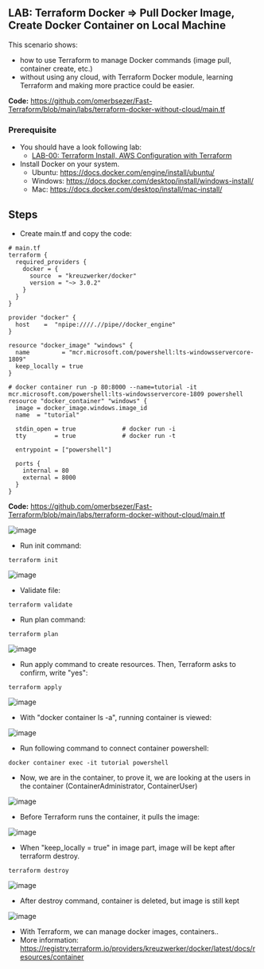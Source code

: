 ## LAB: Terraform Docker => Pull Docker Image, Create Docker Container on Local Machine

This scenario shows:
- how to use Terraform to manage Docker commands (image pull, container create, etc.)
- without using any cloud, with Terraform Docker module, learning Terraform and making more practice could be easier.


**Code:** https://github.com/omerbsezer/Fast-Terraform/blob/main/labs/terraform-docker-without-cloud/main.tf

### Prerequisite

- You should have a look following lab: 
  - [LAB-00: Terraform Install, AWS Configuration with Terraform](https://github.com/omerbsezer/Fast-Terraform/blob/main/LAB00-Terraform-Install-AWS-Configuration.md)
- Install Docker on your system.
  - Ubuntu: https://docs.docker.com/engine/install/ubuntu/
  - Windows: https://docs.docker.com/desktop/install/windows-install/
  - Mac: https://docs.docker.com/desktop/install/mac-install/ 

## Steps

- Create main.tf and copy the code:
 
``` 
# main.tf
terraform {
  required_providers {
    docker = {
      source  = "kreuzwerker/docker"
      version = "~> 3.0.2"
    }
  }
}

provider "docker" {
  host    =  "npipe:////.//pipe//docker_engine"
}

resource "docker_image" "windows" {
  name         = "mcr.microsoft.com/powershell:lts-windowsservercore-1809"
  keep_locally = true
}

# docker container run -p 80:8000 --name=tutorial -it mcr.microsoft.com/powershell:lts-windowsservercore-1809 powershell
resource "docker_container" "windows" {
  image = docker_image.windows.image_id
  name  = "tutorial"
  
  stdin_open = true             # docker run -i
  tty        = true             # docker run -t
  
  entrypoint = ["powershell"]
  
  ports {
    internal = 80
    external = 8000
  }
}
``` 
**Code:** https://github.com/omerbsezer/Fast-Terraform/blob/main/labs/terraform-docker-without-cloud/main.tf

![image](https://user-images.githubusercontent.com/10358317/227287393-09ff08a1-9db2-4fc5-98e8-1a20c2bdf9be.png)

- Run init command:

``` 
terraform init
``` 

![image](https://user-images.githubusercontent.com/10358317/227279233-74013a80-0a71-4c0c-84b7-e9cec6c9d30f.png)

- Validate file:

``` 
terraform validate
``` 

- Run plan command:

``` 
terraform plan
``` 

![image](https://user-images.githubusercontent.com/10358317/227279536-a2f72789-36f6-4ee1-82df-a0bed834d34d.png)

- Run apply command to create resources. Then, Terraform asks to confirm, write "yes":

``` 
terraform apply
```   

![image](https://user-images.githubusercontent.com/10358317/227281131-7463a9dc-1f61-4f48-a906-410725c0af19.png)

- With "docker container ls -a", running container is viewed: 

![image](https://user-images.githubusercontent.com/10358317/227280862-04483fb7-530d-4a75-ad22-21e8a5cbf49b.png)

- Run following command to connect container powershell:
 
```
docker container exec -it tutorial powershell
```

- Now, we are in the container, to prove it, we are looking at the users in the container (ContainerAdministrator, ContainerUser)

![image](https://user-images.githubusercontent.com/10358317/227282456-4452cbe2-611c-491a-a9f7-f6bbaab28d69.png)

- Before Terraform runs the container, it pulls the image:

![image](https://user-images.githubusercontent.com/10358317/227283686-a6b2ee63-8c01-4610-84c0-3f5d5f622166.png)

- When "keep_locally = true" in image part, image will be kept after terraform destroy.

```
terraform destroy
```

![image](https://user-images.githubusercontent.com/10358317/227284301-9fa06ebe-faa5-47aa-ac52-234bf6ca2c4e.png)

- After destroy command, container is deleted, but image is still kept

![image](https://user-images.githubusercontent.com/10358317/227285010-450e8cc2-b3e8-4dd5-9272-65d9f69bfd18.png)

- With Terraform, we can manage docker images, containers..
- More information: https://registry.terraform.io/providers/kreuzwerker/docker/latest/docs/resources/container


